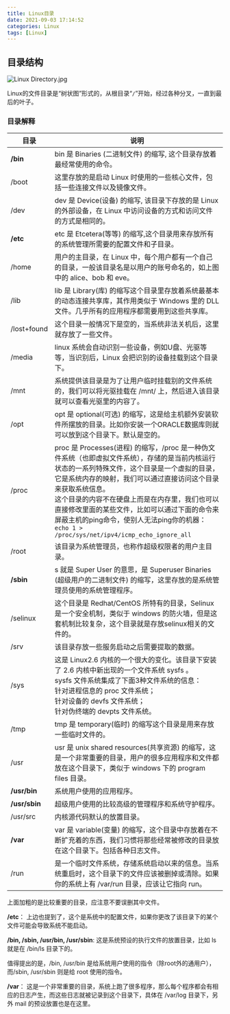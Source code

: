 ```yaml
---
title: Linux目录
date: 2021-09-03 17:14:52
categories: Linux
tags: [Linux]
---
```


## 目录结构

![Linux Directory.jpg](https://github.com/Direct5dom/imageDB/blob/main/DB/Linux%20Directory.jpg?raw=true)

Linux的文件目录是“树状图”形式的，从根目录“`/`”开始，经过各种分叉，一直到最后的叶子。

<!--more-->

### 目录解释

| 目录          | 说明                                                         |
| ------------- | ------------------------------------------------------------ |
| **/bin**      | bin 是 Binaries (二进制文件) 的缩写, 这个目录存放着最经常使用的命令。 |
| /boot         | 这里存放的是启动 Linux 时使用的一些核心文件，包括一些连接文件以及镜像文件。 |
| /dev          | dev 是 Device(设备) 的缩写, 该目录下存放的是 Linux 的外部设备，在 Linux 中访问设备的方式和访问文件的方式是相同的。 |
| **/etc**      | etc 是 Etcetera(等等) 的缩写,这个目录用来存放所有的系统管理所需要的配置文件和子目录。 |
| /home         | 用户的主目录，在 Linux 中，每个用户都有一个自己的目录，一般该目录名是以用户的账号命名的，如上图中的 alice、bob 和 eve。 |
| /lib          | lib 是 Library(库) 的缩写这个目录里存放着系统最基本的动态连接共享库，其作用类似于 Windows 里的 DLL 文件。几乎所有的应用程序都需要用到这些共享库。 |
| /lost+found   | 这个目录一般情况下是空的，当系统非法关机后，这里就存放了一些文件。 |
| /media        | linux 系统会自动识别一些设备，例如U盘、光驱等等，当识别后，Linux 会把识别的设备挂载到这个目录下。 |
| /mnt          | 系统提供该目录是为了让用户临时挂载别的文件系统的，我们可以将光驱挂载在 /mnt/ 上，然后进入该目录就可以查看光驱里的内容了。 |
| /opt          | opt 是 optional(可选) 的缩写，这是给主机额外安装软件所摆放的目录。比如你安装一个ORACLE数据库则就可以放到这个目录下。默认是空的。 |
| /proc         | proc 是 Processes(进程) 的缩写，/proc 是一种伪文件系统（也即虚拟文件系统），存储的是当前内核运行状态的一系列特殊文件，这个目录是一个虚拟的目录，它是系统内存的映射，我们可以通过直接访问这个目录来获取系统信息。<br/>这个目录的内容不在硬盘上而是在内存里，我们也可以直接修改里面的某些文件，比如可以通过下面的命令来屏蔽主机的ping命令，使别人无法ping你的机器：`echo 1 > /proc/sys/net/ipv4/icmp_echo_ignore_all` |
| /root         | 该目录为系统管理员，也称作超级权限者的用户主目录。           |
| **/sbin**     | s 就是 Super User 的意思，是 Superuser Binaries (超级用户的二进制文件) 的缩写，这里存放的是系统管理员使用的系统管理程序。 |
| /selinux      | 这个目录是 Redhat/CentOS 所特有的目录，Selinux 是一个安全机制，类似于 windows 的防火墙，但是这套机制比较复杂，这个目录就是存放selinux相关的文件的。 |
| /srv          | 该目录存放一些服务启动之后需要提取的数据。                   |
| /sys          | 这是 Linux2.6 内核的一个很大的变化。该目录下安装了 2.6 内核中新出现的一个文件系统 sysfs 。<br/>sysfs 文件系统集成了下面3种文件系统的信息：<br/>针对进程信息的 proc 文件系统；<br/>针对设备的 devfs 文件系统；<br/>针对伪终端的 devpts 文件系统。 |
| /tmp          | tmp 是 temporary(临时) 的缩写这个目录是用来存放一些临时文件的。 |
| /usr          | usr 是 unix shared resources(共享资源) 的缩写，这是一个非常重要的目录，用户的很多应用程序和文件都放在这个目录下，类似于 windows 下的 program files 目录。 |
| **/usr/bin**  | 系统用户使用的应用程序。                                     |
| **/usr/sbin** | 超级用户使用的比较高级的管理程序和系统守护程序。             |
| /usr/src      | 内核源代码默认的放置目录。                                   |
| **/var**      | var 是 variable(变量) 的缩写，这个目录中存放着在不断扩充着的东西，我们习惯将那些经常被修改的目录放在这个目录下。包括各种日志文件。 |
| /run          | 是一个临时文件系统，存储系统启动以来的信息。当系统重启时，这个目录下的文件应该被删掉或清除。如果你的系统上有 /var/run 目录，应该让它指向 run。 |

上面加粗的是比较重要的目录，应注意不要误删其中文件。

**/etc**： 上边也提到了，这个是系统中的配置文件，如果你更改了该目录下的某个文件可能会导致系统不能启动。

**/bin, /sbin, /usr/bin, /usr/sbin**: 这是系统预设的执行文件的放置目录，比如 ls 就是在 /bin/ls 目录下的。

值得提出的是，/bin, /usr/bin 是给系统用户使用的指令（除root外的通用户），而/sbin, /usr/sbin 则是给 root 使用的指令。

**/var**： 这是一个非常重要的目录，系统上跑了很多程序，那么每个程序都会有相应的日志产生，而这些日志就被记录到这个目录下，具体在 /var/log 目录下，另外 mail 的预设放置也是在这里。
